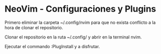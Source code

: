 # NeoVim - Configuraciones y Plugins

Primero eliminar la carpeta ~/.config/nvim para que no exista
conflicto a la hora de clonar el repositorio.

Clonar el repositorio en la ruta ~/.config/ y abrir en la 
terminal nvim.

Ejecutar el commando :PlugInstall y a disfrutar.
